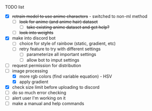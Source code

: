 TODO list
 
 - [x] ~~retrain model to use anime characters~~ - switched to non-ml method
   - [ ] ~~look for anime (and anime hair) dataset~~
     - [ ] ~~take existing anime dataset and get help?~~
   - [ ] ~~look into weights~~
 - [x] make into discord bot
   - [ ] choice for style of rainbow (static, gradient, etc)
   - [ ] retry feature to try with different settings
     - [ ] parameterize all important settings
     - [ ] allow bot to imput settings
 - [ ] request permission for distribution
 - [ ] image processing
   - [x] more rgb colors (find variable equation) - HSV
   - [x] apply gradient
 - [x] check size limit before uploading to discord
 - [ ] do so much error checking
 - [ ] alert user I'm working on it
 - [ ] make a manual and help commands